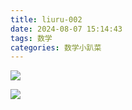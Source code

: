 ```yaml
---
title: liuru-002
date: 2024-08-07 15:14:43
tags: 数学
categories: 数学小趴菜
---
```


![](../images/liru-002.jpg)

![](../images/liru-003.jpg)
